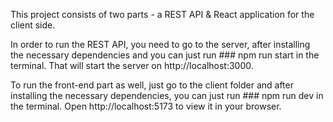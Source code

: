 This project consists of two parts - a REST API & React application for the client side.

In order to run the REST API, you need to go to the server, after installing the necessary dependencies and you can just run ### npm run start in the terminal. That will start the server on http://localhost:3000.

To run the front-end part as well, just go to the client folder and after installing the necessary dependencies, you can just run ### npm run dev in the terminal. Open http://localhost:5173 to view it in your browser.